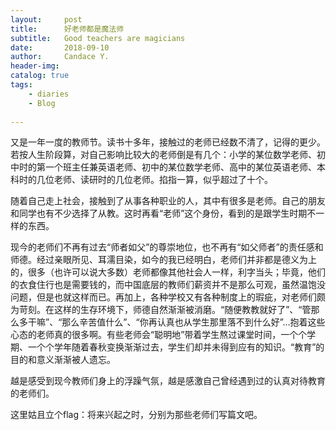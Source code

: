 ```yaml
---
layout:     post
title:      好老师都是魔法师 
subtitle:   Good teachers are magicians
date:       2018-09-10
author:     Candace Y.
header-img: 
catalog: true
tags:
    - diaries
    - Blog
    
---
```


又是一年一度的教师节。读书十多年，接触过的老师已经数不清了，记得的更少。若按人生阶段算，对自己影响比较大的老师倒是有几个：小学的某位数学老师、初中时的第一个班主任兼英语老师、初中的某位数学老师、高中的某位英语老师、本科时的几位老师、读研时的几位老师。掐指一算，似乎超过了十个。

随着自己走上社会，接触到了从事各种职业的人，其中有很多是老师。自己的朋友和同学也有不少选择了从教。这时再看“老师”这个身份，看到的是跟学生时期不一样的东西。

现今的老师们不再有过去“师者如父”的尊崇地位，也不再有“如父师者”的责任感和师德。经过亲眼所见、耳濡目染，如今的我已经明白，老师们并非都是德义为上的，很多（也许可以说大多数）老师都像其他社会人一样，利字当头；毕竟，他们的衣食住行也是需要钱的，而中国底层的教师们薪资并不是那么可观，虽然温饱没问题，但是也就这样而已。再加上，各种学校又有各种制度上的瑕疵，对老师们颇为苛刻。在这样的生存环境下，师德自然渐渐被消磨。“随便教教就好了”、“管那么多干嘛”、“那么辛苦值什么”、“你再认真也从学生那里落不到什么好”...抱着这些心态的老师真的很多啊。有些老师会“聪明地”带着学生熬过课堂时间，一个个学期、一个个学年随着春秋变换渐渐过去，学生们却并未得到应有的知识。“教育”的目的和意义渐渐被人遗忘。

越是感受到现今教师们身上的浮躁气氛，越是感激自己曾经遇到过的认真对待教育的老师们。

这里姑且立个flag：将来兴起之时，分别为那些老师们写篇文吧。
